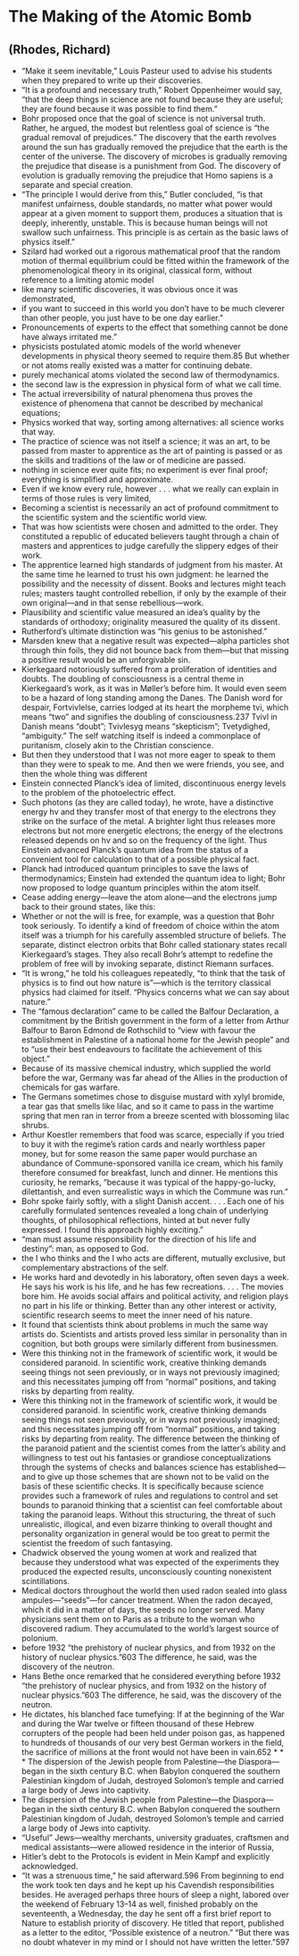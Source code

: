 # The Making of the Atomic Bomb
## (Rhodes, Richard)
- “Make it seem inevitable,” Louis Pasteur used to advise his students when they prepared to write up their discoveries.
- “It is a profound and necessary truth,” Robert Oppenheimer would say, “that the deep things in science are not found because they are useful; they are found because it was possible to find them.”
- Bohr proposed once that the goal of science is not universal truth. Rather, he argued, the modest but relentless goal of science is “the gradual removal of prejudices.” The discovery that the earth revolves around the sun has gradually removed the prejudice that the earth is the center of the universe. The discovery of microbes is gradually removing the prejudice that disease is a punishment from God. The discovery of evolution is gradually removing the prejudice that Homo sapiens is a separate and special creation.
- “The principle I would derive from this,” Butler concluded, “is that manifest unfairness, double standards, no matter what power would appear at a given moment to support them, produces a situation that is deeply, inherently, unstable. This is because human beings will not swallow such unfairness. This principle is as certain as the basic laws of physics itself.”
- Szilard had worked out a rigorous mathematical proof that the random motion of thermal equilibrium could be fitted within the framework of the phenomenological theory in its original, classical form, without reference to a limiting atomic model
- like many scientific discoveries, it was obvious once it was demonstrated,
- if you want to succeed in this world you don’t have to be much cleverer than other people, you just have to be one day earlier.”
- Pronouncements of experts to the effect that something cannot be done have always irritated me.”
- physicists postulated atomic models of the world whenever developments in physical theory seemed to require them.85 But whether or not atoms really existed was a matter for continuing debate.
- purely mechanical atoms violated the second law of thermodynamics.
- the second law is the expression in physical form of what we call time.
- The actual irreversibility of natural phenomena thus proves the existence of phenomena that cannot be described by mechanical equations;
- Physics worked that way, sorting among alternatives: all science works that way.
- The practice of science was not itself a science; it was an art, to be passed from master to apprentice as the art of painting is passed or as the skills and traditions of the law or of medicine are passed.
- nothing in science ever quite fits; no experiment is ever final proof; everything is simplified and approximate.
- Even if we know every rule, however . . . what we really can explain in terms of those rules is very limited,
- Becoming a scientist is necessarily an act of profound commitment to the scientific system and the scientific world view.
- That was how scientists were chosen and admitted to the order. They constituted a republic of educated believers taught through a chain of masters and apprentices to judge carefully the slippery edges of their work.
- The apprentice learned high standards of judgment from his master. At the same time he learned to trust his own judgment: he learned the possibility and the necessity of dissent. Books and lectures might teach rules; masters taught controlled rebellion, if only by the example of their own original—and in that sense rebellious—work.
- Plausibility and scientific value measured an idea’s quality by the standards of orthodoxy; originality measured the quality of its dissent.
- Rutherford’s ultimate distinction was “his genius to be astonished.”
- Marsden knew that a negative result was expected—alpha particles shot through thin foils, they did not bounce back from them—but that missing a positive result would be an unforgivable sin.
- Kierkegaard notoriously suffered from a proliferation of identities and doubts. The doubling of consciousness is a central theme in Kierkegaard’s work, as it was in Møller’s before him. It would even seem to be a hazard of long standing among the Danes. The Danish word for despair, Fortvivlelse, carries lodged at its heart the morpheme tvi, which means “two” and signifies the doubling of consciousness.237 Tvivl in Danish means “doubt”; Tvivlesyg means “skepticism”; Tvetydighed, “ambiguity.” The self watching itself is indeed a commonplace of puritanism, closely akin to the Christian conscience.
- But then they understood that I was not more eager to speak to them than they were to speak to me. And then we were friends, you see, and then the whole thing was different
- Einstein connected Planck’s idea of limited, discontinuous energy levels to the problem of the photoelectric effect.
- Such photons (as they are called today), he wrote, have a distinctive energy hv and they transfer most of that energy to the electrons they strike on the surface of the metal. A brighter light thus releases more electrons but not more energetic electrons; the energy of the electrons released depends on hv and so on the frequency of the light. Thus Einstein advanced Planck’s quantum idea from the status of a convenient tool for calculation to that of a possible physical fact.
- Planck had introduced quantum principles to save the laws of thermodynamics; Einstein had extended the quantum idea to light; Bohr now proposed to lodge quantum principles within the atom itself.
- Cease adding energy—leave the atom alone—and the electrons jump back to their ground states, like this:
- Whether or not the will is free, for example, was a question that Bohr took seriously. To identify a kind of freedom of choice within the atom itself was a triumph for his carefully assembled structure of beliefs. The separate, distinct electron orbits that Bohr called stationary states recall Kierkegaard’s stages. They also recall Bohr’s attempt to redefine the problem of free will by invoking separate, distinct Riemann surfaces.
- “It is wrong,” he told his colleagues repeatedly, “to think that the task of physics is to find out how nature is”—which is the territory classical physics had claimed for itself. “Physics concerns what we can say about nature.”
- The “famous declaration” came to be called the Balfour Declaration, a commitment by the British government in the form of a letter from Arthur Balfour to Baron Edmond de Rothschild to “view with favour the establishment in Palestine of a national home for the Jewish people” and to “use their best endeavours to facilitate the achievement of this object.”
- Because of its massive chemical industry, which supplied the world before the war, Germany was far ahead of the Allies in the production of chemicals for gas warfare.
- The Germans sometimes chose to disguise mustard with xylyl bromide, a tear gas that smells like lilac, and so it came to pass in the wartime spring that men ran in terror from a breeze scented with blossoming lilac shrubs.
- Arthur Koestler remembers that food was scarce, especially if you tried to buy it with the regime’s ration cards and nearly worthless paper money, but for some reason the same paper would purchase an abundance of Commune-sponsored vanilla ice cream, which his family therefore consumed for breakfast, lunch and dinner. He mentions this curiosity, he remarks, “because it was typical of the happy-go-lucky, dilettantish, and even surrealistic ways in which the Commune was run.”
- Bohr spoke fairly softly, with a slight Danish accent. . . . Each one of his carefully formulated sentences revealed a long chain of underlying thoughts, of philosophical reflections, hinted at but never fully expressed. I found this approach highly exciting.”
- “man must assume responsibility for the direction of his life and destiny”: man, as opposed to God.
- the I who thinks and the I who acts are different, mutually exclusive, but complementary abstractions of the self.
- He works hard and devotedly in his laboratory, often seven days a week. He says his work is his life, and he has few recreations. . . . The movies bore him. He avoids social affairs and political activity, and religion plays no part in his life or thinking. Better than any other interest or activity, scientific research seems to meet the inner need of his nature.
- It found that scientists think about problems in much the same way artists do. Scientists and artists proved less similar in personality than in cognition, but both groups were similarly different from businessmen.
- Were this thinking not in the framework of scientific work, it would be considered paranoid. In scientific work, creative thinking demands seeing things not seen previously, or in ways not previously imagined; and this necessitates jumping off from “normal” positions, and taking risks by departing from reality.
- Were this thinking not in the framework of scientific work, it would be considered paranoid. In scientific work, creative thinking demands seeing things not seen previously, or in ways not previously imagined; and this necessitates jumping off from “normal” positions, and taking risks by departing from reality. The difference between the thinking of the paranoid patient and the scientist comes from the latter’s ability and willingness to test out his fantasies or grandiose conceptualizations through the systems of checks and balances science has established—and to give up those schemes that are shown not to be valid on the basis of these scientific checks. It is specifically because science provides such a framework of rules and regulations to control and set bounds to paranoid thinking that a scientist can feel comfortable about taking the paranoid leaps. Without this structuring, the threat of such unrealistic, illogical, and even bizarre thinking to overall thought and personality organization in general would be too great to permit the scientist the freedom of such fantasying.
- Chadwick observed the young women at work and realized that because they understood what was expected of the experiments they produced the expected results, unconsciously counting nonexistent scintillations.
- Medical doctors throughout the world then used radon sealed into glass ampules—“seeds”—for cancer treatment. When the radon decayed, which it did in a matter of days, the seeds no longer served. Many physicians sent them on to Paris as a tribute to the woman who discovered radium. They accumulated to the world’s largest source of polonium.
- before 1932 “the prehistory of nuclear physics, and from 1932 on the history of nuclear physics.”603 The difference, he said, was the discovery of the neutron.
- Hans Bethe once remarked that he considered everything before 1932 “the prehistory of nuclear physics, and from 1932 on the history of nuclear physics.”603 The difference, he said, was the discovery of the neutron.
- He dictates, his blanched face tumefying: If at the beginning of the War and during the War twelve or fifteen thousand of these Hebrew corrupters of the people had been held under poison gas, as happened to hundreds of thousands of our very best German workers in the field, the sacrifice of millions at the front would not have been in vain.652 *   *   *    The dispersion of the Jewish people from Palestine—the Diaspora—began in the sixth century B.C. when Babylon conquered the southern Palestinian kingdom of Judah, destroyed Solomon’s temple and carried a large body of Jews into captivity.
- The dispersion of the Jewish people from Palestine—the Diaspora—began in the sixth century B.C. when Babylon conquered the southern Palestinian kingdom of Judah, destroyed Solomon’s temple and carried a large body of Jews into captivity.
- “Useful” Jews—wealthy merchants, university graduates, craftsmen and medical assistants—were allowed residence in the interior of Russia,
- Hitler’s debt to the Protocols is evident in Mein Kampf and explicitly acknowledged.
- “It was a strenuous time,” he said afterward.596 From beginning to end the work took ten days and he kept up his Cavendish responsibilities besides. He averaged perhaps three hours of sleep a night, labored over the weekend of February 13–14 as well, finished probably on the seventeenth, a Wednesday, the day he sent off a first brief report to Nature to establish priority of discovery. He titled that report, published as a letter to the editor, “Possible existence of a neutron.” “But there was no doubt whatever in my mind or I should not have written the letter.”597

